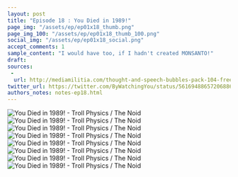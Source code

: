 ```yaml
---
layout: post
title: "Episode 18 : You Died in 1989!"
page_img: "/assets/ep/ep01x18_thumb.png"
page_img_100: "/assets/ep/ep01x18_thumb_100.png"
social_img: "/assets/ep/ep01x18_social.png"
accept_comments: 1
sample_content: "I would have too, if I hadn't created MONSANTO!"
draft: 
sources: 
 - 
  url: http://mediamilitia.com/thought-and-speech-bubbles-pack-104-free-vectors-and-images/
twitter_url: https://twitter.com/ByWatchingYou/status/561694886572068864
authors_notes: notes-ep18.html
---
```



<div style="margin-left: auto; margin-right: auto; width: 600px;">
  <img src="/assets/ep/ep01x18_01.png" alt="You Died in 1989! - Troll Physics / The Noid" />
  <img src="/assets/ep/ep01x18_02.png" alt="You Died in 1989! - Troll Physics / The Noid" />
  <img src="/assets/ep/ep01x18_03.png" alt="You Died in 1989! - Troll Physics / The Noid" />
  <img src="/assets/ep/ep01x18_04.png" alt="You Died in 1989! - Troll Physics / The Noid" />
  <img src="/assets/ep/ep01x18_05.png" alt="You Died in 1989! - Troll Physics / The Noid" />
  <img src="/assets/ep/ep01x18_06.png" alt="You Died in 1989! - Troll Physics / The Noid" />
  <img src="/assets/ep/ep01x18_07.png" alt="You Died in 1989! - Troll Physics / The Noid" />
  <img src="/assets/ep/ep01x18_08.png" alt="You Died in 1989! - Troll Physics / The Noid" />
</div>

<div style="display: none">
  Script:

  Jesus: Gentlemen, we've been caught in a Monsanto lawsuit.
  Robin: What happened to the clouds?
  Jesus: They were for effect. They went away now that Batman defeated the memes.
  [slow clap...]
  Noid: Well done, Batman meme!
  Batman: The Domino's Pizza Noid! I thought you died in 1989!
  Robin: Jesus said memes can't die.
  Jesus: No, I said they can't die in a car accident.
  Batman: A meme dies when no one thinks about it anymore.
  Noid: Correction: A meme usually dies. I would have, too. If I hadn't created MONSANTO.
  ...
  Noid: Welcome to my kingdom. Monsanto Labs.
  Batman: You didn't invent Monsanto. It's 80 years older than you.
  Noid: Think like a meme, n00b. I didn't invent Monsanto, I invented the meme. Nobody knew about it until me. Now I prolong my wretched life with their inventions.
  Noid: Plus, I once had a cameo on Family Guy.
  Batman: You tell people GMO's are dangerous just to save your own skin? That's low, even for you, Noid.
  [Troll Physics scientists working in the foreground]
  Noid: WTF?! I do this to survive. It must be pretty nice to be so popular and never fear for your LIFE.
  Noid: I've seen too many memes die to just sit down and take it. FUCK! Even your sidekick is missing most of the time. And when he's there, you beat him up!
  Noid: With all this research, I've still only got three frames to meme with. I'm not asking a lot! And besides, if I hadn't made Monsanto, you would have no where to go right now!!!
  Noid: I think I need some time alone.
  [Noid disappears]
  Jesus: Hehe. What a character.
</div>

